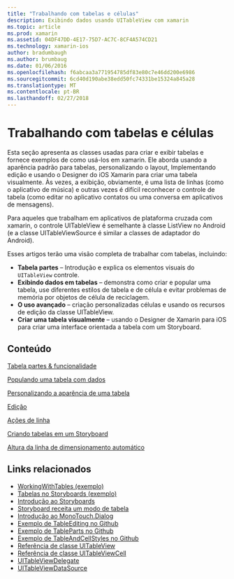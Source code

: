 ```yaml
---
title: "Trabalhando com tabelas e células"
description: Exibindo dados usando UITableView com xamarin
ms.topic: article
ms.prod: xamarin
ms.assetid: 04DF47DD-4E17-75D7-AC7C-8CF4A574CD21
ms.technology: xamarin-ios
author: bradumbaugh
ms.author: brumbaug
ms.date: 01/06/2016
ms.openlocfilehash: f6abcaa3a771954785df83e80c7e46dd200e6986
ms.sourcegitcommit: 6cd40d190abe38edd50fc74331be15324a845a28
ms.translationtype: MT
ms.contentlocale: pt-BR
ms.lasthandoff: 02/27/2018
---
```

# <a name="working-with-tables-and-cells"></a>Trabalhando com tabelas e células


Esta seção apresenta as classes usadas para criar e exibir tabelas e fornece exemplos de como usá-los em xamarin. Ele aborda usando a aparência padrão para tabelas, personalizando o layout, Implementando edição e usando o Designer do iOS Xamarin para criar uma tabela visualmente. Às vezes, a exibição, obviamente, é uma lista de linhas (como o aplicativo de música) e outras vezes é difícil reconhecer o controle de tabela (como editar no aplicativo contatos ou uma conversa em aplicativos de mensagens).

Para aqueles que trabalham em aplicativos de plataforma cruzada com xamarin, o controle UITableView é semelhante à classe ListView no Android (e a classe UITableViewSource é similar a classes de adaptador do Android).

Esses artigos terão uma visão completa de trabalhar com tabelas, incluindo:

-   **Tabela partes** – Introdução e explica os elementos visuais do `UITableView` controle. 
-   **Exibindo dados em tabelas** – demonstra como criar e popular uma tabela, use diferentes estilos de tabela e de célula e evitar problemas de memória por objetos de célula de reciclagem. 
-   **O uso avançado** – criação personalizadas células e usando os recursos de edição da classe UITableView. 
-   **Criar uma tabela visualmente** – usando o Designer de Xamarin para iOS para criar uma interface orientada a tabela com um Storyboard. 


## <a name="contents"></a>Conteúdo

 [Tabela partes &amp; funcionalidade](~/ios/user-interface/controls/tables/table-parts-and-functionality.md)

 [Populando uma tabela com dados](~/ios/user-interface/controls/tables/populating-a-table-with-data.md)

 [Personalizando a aparência de uma tabela](~/ios/user-interface/controls/tables/customizing-table-appearance.md)

 [Edição](~/ios/user-interface/controls/tables/editing.md)
 
 [Ações de linha](~/ios/user-interface/controls/tables/row-action.md)

 [Criando tabelas em um Storyboard](~/ios/user-interface/controls/tables/creating-tables-in-a-storyboard.md)
 
 [Altura da linha de dimensionamento automático](~/ios/user-interface/controls/tables/autosizing-row-height.md)


## <a name="related-links"></a>Links relacionados

- [WorkingWithTables (exemplo)](https://developer.xamarin.com/samples/monotouch/WorkingWithTables/)
- [Tabelas no Storyboards (exemplo)](https://developer.xamarin.com/samples/monotouch/StoryboardTable/)
- [Introdução ao Storyboards](~/ios/user-interface/storyboards/index.md)
- [Storyboard receita um modo de tabela](https://developer.xamarin.com/recipes/ios/general/storyboard/storyboard_a_tableview)
- [Introdução ao MonoTouch.Dialog](~/ios/user-interface/monotouch.dialog/index.md)
- [Exemplo de TableEditing no Github](https://github.com/xamarin/monotouch-samples/tree/master/TableEditing)
- [Exemplo de TableParts no Github](https://github.com/xamarin/monotouch-samples/tree/master/TableParts)
- [Exemplo de TableAndCellStyles no Github](https://github.com/xamarin/mobile-samples/tree/master/TablesLists)
- [Referência de classe UITableView](https://developer.apple.com/library/ios/documentation/UIKit/Reference/UITableView_Class/)
- [Referência de classe UITableViewCell](https://developer.apple.com/library/ios/documentation/UIKit/Reference/UITableViewCell_Class/)
- [UITableViewDelegate](https://developer.apple.com/library/ios/documentation/UIKit/Reference/UITableViewDelegate_Protocol/)
- [UITableViewDataSource](https://developer.apple.com/library/ios/documentation/UIKit/Reference/UITableViewDataSource_Protocol/)
